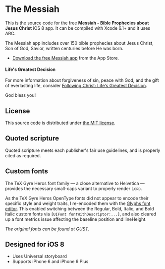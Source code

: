 # The Messiah
This is the source code for the free **Messiah - Bible Prophecies about Jesus Christ** iOS 8 app. It can be compiled with Xcode 6.1+ and it uses ARC.

The Messiah app includes over 150 bible prophecies about Jesus Christ, Son of God, Savior, written centuries before He was born.

* [Download the free Messiah app](https://itunes.apple.com/us/app/messiah-bible-prophecies-about/id951349672?mt=8) from the App Store.

#### Life's Greatest Decision
For more information about forgiveness of sin, peace with God, and the gift of everlasting life, consider [Following Christ: Life's Greatest Decision](http://followchrist.ag.org/decision.cfm).

God bless you!

## License
This source code is distributed under [the MIT license](LICENSE.txt).

## Quoted scripture
Quoted scripture meets each publisher's fair use guidelines, and is properly cited as required.

## Custom fonts
The TeX Gyre Heros font family — a close alternative to Helvetica — provides the necessary small-caps variant to properly render <span style="font-variant: small-caps">Lord</span>.

As the TeX Gyre Heros OpenType fonts did not appear to encode their specific style and weight traits, I re-encoded them with the [Glyphs font editor](http://www.glyphsapp.com).  This enabled switching between the Regular, Bold, Italic, and Bold Italic custom fonts via `[UIFont fontWithDescriptor:...]`, and also cleared up a font metrics issue affecting the baseline position and lineHeight.

*The original fonts can be found at [GUST](http://www.gust.org.pl/projects/e-foundry/tex-gyre/heros/index.html).*

## Designed for iOS 8
* Uses Universal storyboard
* Supports iPhone 6 and iPhone 6 Plus
